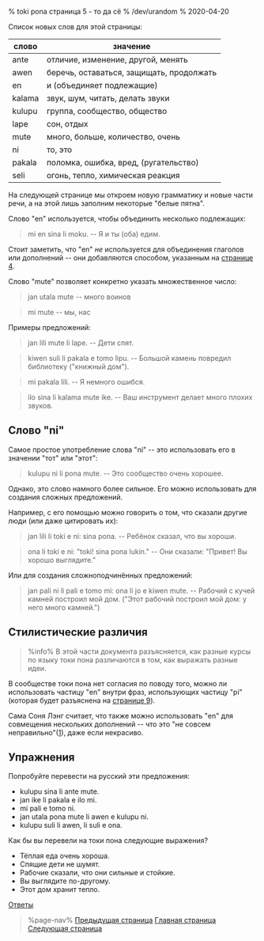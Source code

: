 % toki pona страница 5 - то да сё
% /dev/urandom
% 2020-04-20

Список новых слов для этой страницы:

| слово     | значение                                |
|-----------|-----------------------------------------|
| ante      | отличие, изменение, другой, менять      |
| awen      | беречь, оставаться, защищать, продолжать|
| en        | и (объединяет подлежащие)               |
| kalama    | звук, шум, читать, делать звуки         |
| kulupu    | группа, сообщество, общество            |
| lape      | сон, отдых                              |
| mute      | много, больше, количество, очень        |
| ni        | то, это                                 |
| pakala    | поломка, ошибка, вред, (ругательство)   |
| seli      | огонь, тепло, химическая реакция        |

На следующей странице мы откроем новую грамматику и новые части речи, а на этой
лишь заполним некоторые "белые пятна".

Слово "en" используется, чтобы объединить несколько подлежащих:

> mi en sina li moku. -- Я и ты (оба) едим.

Стоит заметить, что "en" _не_ используется для объединения глаголов или
дополнений -- они добавляются способом, указанным на [странице 4](ru/4).

Слово "mute" позволяет конкретно указать множественное число:

> jan utala mute -- много воинов

> mi mute -- мы, нас

Примеры предложений:

> jan lili mute li lape. -- Дети спят.

> kiwen suli li pakala e tomo lipu. -- Большой камень повредил библиотеку
> ("книжный дом").

> mi pakala lili. -- Я немного ошибся. 

> ilo sina li kalama mute ike. -- Ваш инструмент делает много плохих звуков.

## Слово "ni"

Самое простое употребление слова "ni" -- это использовать его в значении "тот"
или "этот":

> kulupu ni li pona mute. -- Это сообщество очень хорошее.

Однако, это слово намного более сильное. Его можно использовать для создания
сложных предложений.

Например, с его помощью можно говорить о том, что сказали другие люди (или даже
цитировать их):

> jan lili li toki e ni: sina pona. -- Ребёнок сказал, что вы хороши.

> ona li toki e ni: "toki! sina pona lukin." -- Они сказали: "Привет! Вы хорошо
> выглядите."

Или для создания сложноподчинённых предложений:

> jan pali ni li pali e tomo mi: ona li jo e kiwen mute. -- Рабочий с кучей
> камней построил мой дом. ("Этот рабочий построил мой дом: у него много
> камней.")

## Стилистические различия

> %info%
> В этой части документа разъясняется, как разные курсы по языку токи пона
> различаются в том, как выражать разные идеи.

В сообществе токи пона нет согласия по поводу того, можно ли использовать
частицу "en" внутри фраз, использующих частицу "pi" (которая будет разъяснена на
[странице 9](ru/9)).

Сама Соня Лэнг считает, что также можно использовать "en" для совмещения
нескольких дополнений -- что это "не совсем неправильно"([1][mapona_en]), даже
если некрасиво.

[mapona_en]: https://discord.com/channels/301377942062366741/301377942062366741/640764719614918656

## Упражнения

Попробуйте перевести на русский эти предложения:

* kulupu sina li ante mute.
* jan ike li pakala e ilo mi.
* mi pali e tomo ni.
* jan utala pona mute li awen e kulupu ni.
* kulupu suli li awen, li suli e ona.

Как бы вы перевели на токи пона следующие выражения?

* Тёплая еда очень хороша. 
* Спящие дети не шумят.
* Рабочие сказали, что они сильные и стойкие.
* Вы выглядите по-другому.
* Этот дом хранит тепло.

[Ответы](ru/answers#p5)

> %page-nav%
> [Предыдущая страница](ru/4)
> [Главная страница](ru)
> [Следующая страница](ru/6)
